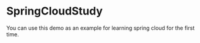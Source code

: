 # SpringCloudStudy
You can use this demo as an example for learning spring cloud for the first time.

